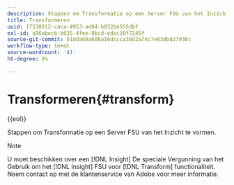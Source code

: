 ```yaml
---
description: Stappen om Transformatie op een Server FSU van het Inzicht te vormen.
title: Transformeren
uuid: 17538912-caca-4953-ad84-b832be555dbf
exl-id: a96abecb-b035-4fee-8bcd-edac38f7245f
source-git-commit: b1dda69a606a16dccca30d2a74c7e63dbd27936c
workflow-type: tm+mt
source-wordcount: '41'
ht-degree: 0%

---
```


# Transformeren{#transform}

{{eol}}

Stappen om Transformatie op een Server FSU van het Inzicht te vormen.

>[!NOTE]
>
>U moet beschikken over een [!DNL Insight] De speciale Vergunning van het Gebruik om het [!DNL Insight] FSU voor [!DNL Transform] functionaliteit. Neem contact op met de klantenservice van Adobe voor meer informatie.
